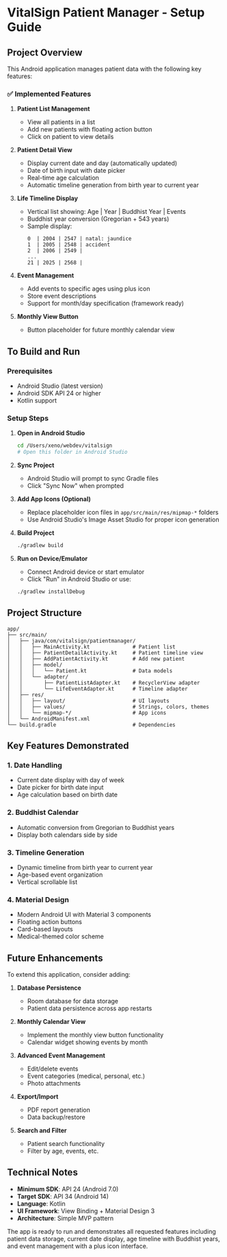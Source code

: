 # VitalSign Patient Manager - Setup Guide

## Project Overview

This Android application manages patient data with the following key features:

### ✅ Implemented Features

1. **Patient List Management**
   - View all patients in a list
   - Add new patients with floating action button
   - Click on patient to view details

2. **Patient Detail View**
   - Display current date and day (automatically updated)
   - Date of birth input with date picker
   - Real-time age calculation
   - Automatic timeline generation from birth year to current year

3. **Life Timeline Display**
   - Vertical list showing: Age | Year | Buddhist Year | Events
   - Buddhist year conversion (Gregorian + 543 years)
   - Sample display:
     ```
     0  | 2004 | 2547 | natal: jaundice
     1  | 2005 | 2548 | accident  
     2  | 2006 | 2549 |
     ...
     21 | 2025 | 2568 |
     ```

4. **Event Management**
   - Add events to specific ages using plus icon
   - Store event descriptions
   - Support for month/day specification (framework ready)

5. **Monthly View Button**
   - Button placeholder for future monthly calendar view

## To Build and Run

### Prerequisites
- Android Studio (latest version)
- Android SDK API 24 or higher
- Kotlin support

### Setup Steps

1. **Open in Android Studio**
   ```bash
   cd /Users/xeno/webdev/vitalsign
   # Open this folder in Android Studio
   ```

2. **Sync Project**
   - Android Studio will prompt to sync Gradle files
   - Click "Sync Now" when prompted

3. **Add App Icons (Optional)**
   - Replace placeholder icon files in `app/src/main/res/mipmap-*` folders
   - Use Android Studio's Image Asset Studio for proper icon generation

4. **Build Project**
   ```bash
   ./gradlew build
   ```

5. **Run on Device/Emulator**
   - Connect Android device or start emulator
   - Click "Run" in Android Studio or use:
   ```bash
   ./gradlew installDebug
   ```

## Project Structure

```
app/
├── src/main/
│   ├── java/com/vitalsign/patientmanager/
│   │   ├── MainActivity.kt              # Patient list
│   │   ├── PatientDetailActivity.kt     # Patient timeline view
│   │   ├── AddPatientActivity.kt        # Add new patient
│   │   ├── model/
│   │   │   └── Patient.kt               # Data models
│   │   └── adapter/
│   │       ├── PatientListAdapter.kt    # RecyclerView adapter
│   │       └── LifeEventAdapter.kt      # Timeline adapter
│   ├── res/
│   │   ├── layout/                      # UI layouts
│   │   ├── values/                      # Strings, colors, themes
│   │   └── mipmap-*/                    # App icons
│   └── AndroidManifest.xml
└── build.gradle                         # Dependencies
```

## Key Features Demonstrated

### 1. Date Handling
- Current date display with day of week
- Date picker for birth date input
- Age calculation based on birth date

### 2. Buddhist Calendar
- Automatic conversion from Gregorian to Buddhist years
- Display both calendars side by side

### 3. Timeline Generation
- Dynamic timeline from birth year to current year
- Age-based event organization
- Vertical scrollable list

### 4. Material Design
- Modern Android UI with Material 3 components
- Floating action buttons
- Card-based layouts
- Medical-themed color scheme

## Future Enhancements

To extend this application, consider adding:

1. **Database Persistence**
   - Room database for data storage
   - Patient data persistence across app restarts

2. **Monthly Calendar View**
   - Implement the monthly view button functionality
   - Calendar widget showing events by month

3. **Advanced Event Management**
   - Edit/delete events
   - Event categories (medical, personal, etc.)
   - Photo attachments

4. **Export/Import**
   - PDF report generation
   - Data backup/restore

5. **Search and Filter**
   - Patient search functionality
   - Filter by age, events, etc.

## Technical Notes

- **Minimum SDK**: API 24 (Android 7.0)
- **Target SDK**: API 34 (Android 14)
- **Language**: Kotlin
- **UI Framework**: View Binding + Material Design 3
- **Architecture**: Simple MVP pattern

The app is ready to run and demonstrates all requested features including patient data storage, current date display, age timeline with Buddhist years, and event management with a plus icon interface.
